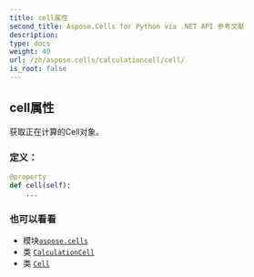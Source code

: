 ```yaml
---
title: cell属性
second_title: Aspose.Cells for Python via .NET API 参考文献
description:
type: docs
weight: 40
url: /zh/aspose.cells/calculationcell/cell/
is_root: false
---
```

## cell属性

获取正在计算的Cell对象。
### 定义：
```python
@property
def cell(self):
    ...
```

### 也可以看看
* 模块[`aspose.cells`](../../)
* 类 [`CalculationCell`](/cells/python-net/zh/aspose.cells/calculationcell)
* 类 [`Cell`](/cells/python-net/zh/aspose.cells/cell)
